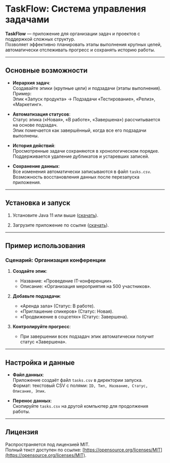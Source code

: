 # TaskFlow: Система управления задачами

**TaskFlow** — приложение для организации задач и проектов с поддержкой сложных структур.  
Позволяет эффективно планировать этапы выполнения крупных целей, автоматически отслеживать прогресс и сохранять историю работы.

---

## Основные возможности

- **Иерархия задач**:  
  Создавайте эпики (крупные цели) и подзадачи (этапы выполнения). Пример:  
  Эпик «Запуск продукта» → Подзадачи «Тестирование», «Релиз», «Маркетинг».

- **Автоматизация статусов**:  
  Статус эпика («Новая», «В работе», «Завершена») рассчитывается на основе подзадач.  
  Эпик помечается как завершённый, когда все его подзадачи выполнены.

- **История действий**:  
  Просмотренные задачи сохраняются в хронологическом порядке.  
  Поддерживается удаление дубликатов и устаревших записей.

- **Сохранение данных**:  
  Все изменения автоматически записываются в файл `tasks.csv`.  
  Возможность восстановления данных после перезапуска приложения.

---

## Установка и запуск

1. Установите Java 11 или выше ([скачать](https://www.java.com/ru/download/)).

2. Загрузите приложение по ссылке ([скачать](https://www.java.com/ru/download/)).
---

## Пример использования

### Сценарий: Организация конференции
1. **Создайте эпик**:
    - Название: «Проведение IT-конференции».
    - Описание: «Организация мероприятия на 500 участников».

2. **Добавьте подзадачи**:
    - «Аренда зала» (Статус: В работе).
    - «Приглашение спикеров» (Статус: Новая).
    - «Продвижение в соцсетях» (Статус: Завершена).

3. **Контролируйте прогресс**:
    - При завершении всех подзадач эпик автоматически получит статус «Завершена».

---

## Настройка и данные

- **Файл данных**:  
  Приложение создаёт файл `tasks.csv` в директории запуска.  
  Формат: текстовый CSV с полями: `ID, Тип, Название, Статус, Описание, Эпик`.

- **Перенос данных**:  
  Скопируйте `tasks.csv` на другой компьютер для продолжения работы.

---

## Лицензия

Распространяется под лицензией MIT.  
Полный текст доступен по ссылке: [https://opensource.org/licenses/MIT](https://opensource.org/licenses/MIT).